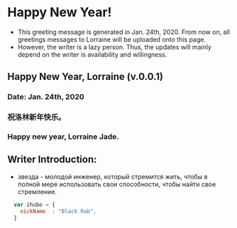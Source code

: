 # Happy New Year!
* This greeting message is generated in Jan. 24th, 2020. From now on, all greetings messages to Lorraine will be uploaded onto this page.
* However, the writer is a lazy person. Thus, the updates will mainly depend on the writer is availability and willingness.

## Happy New Year, Lorraine (v.0.0.1)
### Date: Jan. 24th, 2020
### 祝洛林新年快乐。
### Happy new year, Lorraine Jade. 

## Writer Introduction:
* звезда - молодой инженер, который стремится жить, чтобы в полной мере использовать свои способности, чтобы найти свое стремление.
```javascript
  var ihubo = {
    nickName  : "Black Rab",
  }
```

